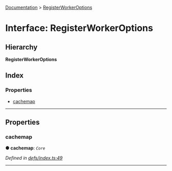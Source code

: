 [Documentation](../README.md) > [RegisterWorkerOptions](../interfaces/registerworkeroptions.md)

# Interface: RegisterWorkerOptions

## Hierarchy

**RegisterWorkerOptions**

## Index

### Properties

* [cachemap](registerworkeroptions.md#cachemap)

---

## Properties

<a id="cachemap"></a>

###  cachemap

**● cachemap**: *`Core`*

*Defined in [defs/index.ts:49](https://github.com/badbatch/cachemap/blob/1fafbca/packages/core-worker/src/defs/index.ts#L49)*

___

